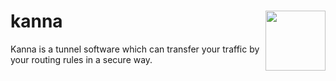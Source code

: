 # kanna <img align="right" height="96" width="96" src="https://user-images.githubusercontent.com/1551736/28209258-53234bf0-68c4-11e7-9586-d4a3526f0f45.png"/>

Kanna is a tunnel software which can transfer your traffic by your routing rules in a secure way.
